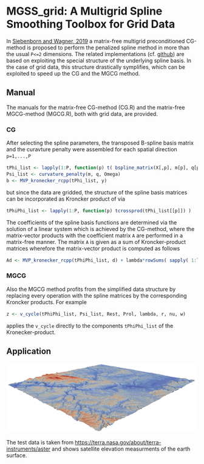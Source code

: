 # MGSS_grid: A Multigrid Spline Smoothing Toolbox for Grid Data
In [Siebenborn and Wagner, 2019](https://arxiv.org/abs/1901.00654) a matrix-free multigrid preconditioned CG-method is proposed to perform the penalized spline method in more than the usual `P<=2` dimensions.
The related implementations (cf. [github](https://github.com/SplineSmoothing/MGSS)) are based on exploiting the special structure of the underlying spline basis.
In the case of grid data, this structure drastically symplifies, which can be exploited to speed up the CG and the MGCG method.

## Manual
The manuals for the matrix-free CG-method (CG.R) and the matrix-free MGCG-method (MGCG.R), both with grid data, are provided.

### CG
After selecting the spline parameters, the transposed B-spline basis matrix and the curavture penalty were assembled for each spatial direction `p=1,...,P`
```R
tPhi_list <- lapply(1:P, function(p) t( bspline_matrix(X[,p], m[p], q[p] ,Omega[[p]]) ) )     # spline matrices
Psi_list <- curvature_penalty(m, q, Omega)                                                    # curvature penalty
b <- MVP_kronecker_rcpp(tPhi_list, y)                                                         # right-hand side vector
```
but since the data are gridded, the structure of the spline basis matrices can be incorporated as Kroncker product of via
```R 
tPhiPhi_list <- lapply(1:P, function(p) tcrossprod(tPhi_list[[p]]) )
```
The coefficients of the spline basis functions are determined via the solution of a linear system which is achieved by the CG-method, where the matrix-vector products with the coefficient matrix `A` are performed in a matrix-free manner.
The matrix `A` is given as a sum of Kroncker-product matrices wherefore the matrix-vector product is computed as follows
```R
Ad <- MVP_kronecker_rcpp(tPhiPhi_list, d) + lambda*rowSums( sapply( 1:length(Psi_list), function(p) MVP_kronecker_rcpp(Psi_list[[p]], d) ) )
```

### MGCG
Also the MGCG method profits from the simplified data structure by replacing every operation with the spline matrices by the corresponding Kroncker products.
For example
```R
z <- v_cycle(tPhiPhi_list, Psi_list, Rest, Prol, lambda, r, nu, w)
```
applies the `v_cycle` directly to the components `tPhiPhi_list` of the Kronecker-product.


## Application

<img src="docs/data.png" width="600">

The test data is taken from https://terra.nasa.gov/about/terra-instruments/aster and shows satellite elevation measurments of the earth surface.

